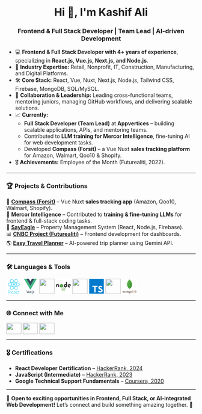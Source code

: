 <h1 align="center">Hi 👋, I'm Kashif Ali</h1>
<h3 align="center">Frontend & Full Stack Developer | Team Lead | AI-driven Development</h3>

- 💻 **Frontend & Full Stack Developer with 4+ years of experience**, specializing in **React.js, Vue.js, Next.js, and Node.js**.  
- 🚀 **Industry Expertise:** Retail, Nonprofit, IT, Construction, Manufacturing, and Digital Platforms.  
- 🛠 **Core Stack:** React, Vue, Nuxt, Next.js, Node.js, Tailwind CSS, Firebase, MongoDB, SQL/MySQL.  
- 🎯 **Collaboration & Leadership:** Leading cross-functional teams, mentoring juniors, managing GitHub workflows, and delivering scalable solutions.  
- 📈 **Currently:**  
  - **Full Stack Developer (Team Lead)** at **Appvertices** – building scalable applications, APIs, and mentoring teams.  
  - Contributed to **LLM training for Mercor Intelligence**, fine-tuning AI for web development tasks.  
  - Developed **Compass (Forsit)** – a Vue Nuxt **sales tracking platform** for Amazon, Walmart, Qoo10 & Shopify.  
- 🎖️ **Achievements:** Employee of the Month (Futurealiti, 2022).  

---

### 🏆 **Projects & Contributions**
🚀 **[Compass (Forsit)](https://compass.forsit.co.kr/)** – Vue Nuxt **sales tracking app** (Amazon, Qoo10, Walmart, Shopify).  
🤖 **Mercor Intelligence** – Contributed to **training & fine-tuning LLMs** for frontend & full-stack coding tasks.  
🏢 **[SayEagle](https://sayeagle.com/)** – Property Management System (React, Node.js, Firebase).  
📊 **[CNBC Project (Futurealiti)](https://www.cnbc.com/)** – Frontend development for dashboards.  
🌎 **[Easy Travel Planner](https://easy-travel-planner.vercel.app/)** – AI-powered trip planner using Gemini API.  

---

### 🛠 **Languages & Tools**
<p align="left">
  <a href="https://reactjs.org/" target="_blank"><img src="https://raw.githubusercontent.com/devicons/devicon/master/icons/react/react-original-wordmark.svg" width="40" height="40"/></a>
  <a href="https://vuejs.org/" target="_blank"><img src="https://raw.githubusercontent.com/devicons/devicon/master/icons/vuejs/vuejs-original-wordmark.svg" width="40" height="40"/></a>
  <a href="https://nextjs.org/" target="_blank"><img src="https://cdn.worldvectorlogo.com/logos/nextjs-2.svg" width="40" height="40"/></a>
  <a href="https://nodejs.org/" target="_blank"><img src="https://raw.githubusercontent.com/devicons/devicon/master/icons/nodejs/nodejs-original-wordmark.svg" width="40" height="40"/></a>
  <a href="https://tailwindcss.com/" target="_blank"><img src="https://www.vectorlogo.zone/logos/tailwindcss/tailwindcss-icon.svg" width="40" height="40"/></a>
  <a href="https://www.typescriptlang.org/" target="_blank"><img src="https://raw.githubusercontent.com/devicons/devicon/master/icons/typescript/typescript-original.svg" width="40" height="40"/></a>
  <a href="https://firebase.google.com/" target="_blank"><img src="https://www.vectorlogo.zone/logos/firebase/firebase-icon.svg" width="40" height="40"/></a>
  <a href="https://www.mongodb.com/" target="_blank"><img src="https://raw.githubusercontent.com/devicons/devicon/master/icons/mongodb/mongodb-original-wordmark.svg" width="40" height="40"/></a>
</p>

---

### 🌐 **Connect with Me**
<p align="left">
  <a href="https://linkedin.com/in/kashifalirajper" target="blank"><img align="center" src="https://raw.githubusercontent.com/rahuldkjain/github-profile-readme-generator/master/src/images/icons/Social/linked-in-alt.svg" height="30" width="40" /></a>
  <a href="https://github.com/Kashifalirajper" target="blank"><img align="center" src="https://raw.githubusercontent.com/rahuldkjain/github-profile-readme-generator/master/src/images/icons/Social/github.svg" height="30" width="40" /></a>
  <a href="mailto:kashifrajperali@gmail.com" target="blank"><img align="center" src="https://cdn-icons-png.freepik.com/512/8109/8109673.png" height="30" width="40" /></a>
</p>

---

### 🎖 **Certifications**
- **React Developer Certification** – [HackerRank, 2024](https://www.hackerrank.com/certificates/c9e3c15092b3)  
- **JavaScript (Intermediate)** – [HackerRank, 2023](https://www.hackerrank.com/certificates/c4cbdd47a3c2)  
- **Google Technical Support Fundamentals** – [Coursera, 2020](https://coursera.org/share/1f55e20e40c7110693029b4559cc37ec)  

---

🚀 **Open to exciting opportunities in Frontend, Full Stack, or AI-integrated Web Development!** Let’s connect and build something amazing together. 🤝
